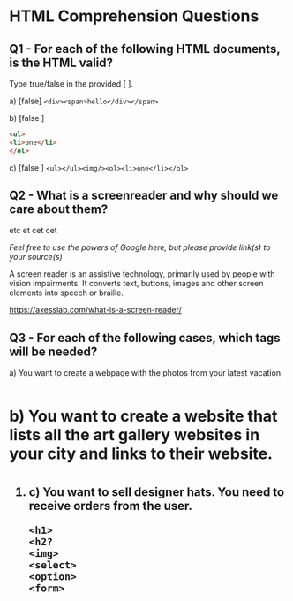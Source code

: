 # HTML Comprehension Questions

## Q1 - For each of the following HTML documents, is the HTML valid?

Type true/false in the provided [ ].


a) [false] `<div><span>hello</div></span>`

b) [false ]



```html
<ul>
<li>one</li>
</ol>
```

c) [false ] `<ul></ul><img/><ol><li>one</li></ol>`

## Q2 - What is a screenreader and why should we care about them?

etc et cet cet 




_Feel free to use the powers of Google here, but please provide link(s) to your source(s)_

A screen reader is an assistive technology, primarily used by people with vision impairments. It converts text, buttons, images and other screen elements into speech or braille.

https://axesslab.com/what-is-a-screen-reader/

## Q3 - For each of the following cases, which tags will be needed?

a) You want to create a webpage with the photos from your latest vacation

<img>
<h1>


b) You want to create a website that lists all the art gallery websites in your city and links to their website.

  <h1>
  <h2>
  <a>
  <p>
  <ol>
  <li>


c) You want to sell designer hats. You need to receive orders from the user.

    <h1>
    <h2?
    <img>
    <select>
    <option>
    <form>